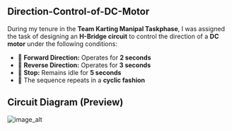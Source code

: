 ## Direction-Control-of-DC-Motor

During my tenure in the **Team Karting Manipal Taskphase**, I was assigned the task of designing an **H-Bridge circuit** to control the direction of a **DC motor** under the following conditions:

- 🔹 **Forward Direction:** Operates for **2 seconds**  
- 🔹 **Reverse Direction:** Operates for **3 seconds**  
- 🔹 **Stop:** Remains idle for **5 seconds**  
- 🔹 The sequence repeats in a **cyclic fashion**

## Circuit Diagram (Preview)

![image_alt]()
